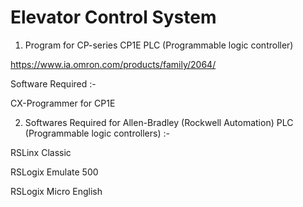 # Elevator Control System

1) Program for CP-series CP1E PLC (Programmable logic controller)

https://www.ia.omron.com/products/family/2064/

Software Required :-

CX-Programmer for CP1E

2) Softwares Required for Allen-Bradley (Rockwell Automation) PLC (Programmable logic controllers) :-

RSLinx Classic

RSLogix Emulate 500

RSLogix Micro English
